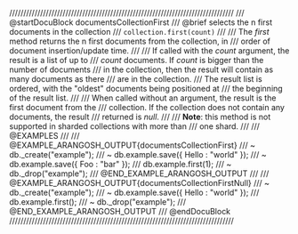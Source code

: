 ////////////////////////////////////////////////////////////////////////////////
/// @startDocuBlock documentsCollectionFirst
/// @brief selects the n first documents in the collection
/// `collection.first(count)`
///
/// The *first* method returns the n first documents from the collection, in
/// order of document insertion/update time.
///
/// If called with the *count* argument, the result is a list of up to
/// *count* documents. If *count* is bigger than the number of documents
/// in the collection, then the result will contain as many documents as there
/// are in the collection.
/// The result list is ordered, with the "oldest" documents being positioned at
/// the beginning of the result list.
///
/// When called without an argument, the result is the first document from the
/// collection. If the collection does not contain any documents, the result
/// returned is *null*.
///
/// **Note**: this method is not supported in sharded collections with more than
/// one shard.
///
/// @EXAMPLES
///
/// @EXAMPLE_ARANGOSH_OUTPUT{documentsCollectionFirst}
/// ~ db._create("example");
/// ~ db.example.save({ Hello : "world" });
/// ~ db.example.save({ Foo : "bar" });
///   db.example.first(1);
/// ~ db._drop("example");
/// @END_EXAMPLE_ARANGOSH_OUTPUT
///
/// @EXAMPLE_ARANGOSH_OUTPUT{documentsCollectionFirstNull}
/// ~ db._create("example");
/// ~ db.example.save({ Hello : "world" });
///   db.example.first();
/// ~ db._drop("example");
/// @END_EXAMPLE_ARANGOSH_OUTPUT
/// @endDocuBlock
////////////////////////////////////////////////////////////////////////////////